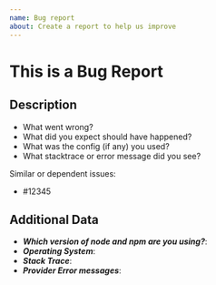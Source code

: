 ```yaml
---
name: Bug report
about: Create a report to help us improve
---
```


<!--
1. If you have a question and not a bug report please ask first at https://github.com/getndazn/kopytko-unit-testing-framework/issues
2. Please check if an issue already exists. This bug may have already been documented
3. Check out and follow our Guidelines: https://github.com/getndazn/kopytko-unit-testing-framework/blob/master/CONTRIBUTING.md
4. Fill out the whole template so we have a good overview on the issue
5. Do not remove any section of the template. If something is not applicable leave it empty but leave it in the Issue
6. Please follow the template, otherwise we'll have to ask you to update it
-->

# This is a Bug Report

## Description

* What went wrong?
* What did you expect should have happened?
* What was the config (if any) you used?
* What stacktrace or error message did you see?

Similar or dependent issues:
* #12345

## Additional Data

* ***Which version of node and npm are you using?***:
* ***Operating System***:
* ***Stack Trace***:
* ***Provider Error messages***:
